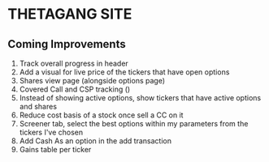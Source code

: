 # THETAGANG SITE
## Coming Improvements
1. Track overall progress in header
2. Add a visual for live price of the tickers that have open options
3. Shares view page (alongside options page)
4. Covered Call and CSP tracking ()
5. Instead of showing active options, show tickers that have active options and shares
6. Reduce cost basis of a stock once sell a CC on it
7. Screener tab, select the best options within my parameters from the tickers I've chosen
8. Add Cash As an option in the add transaction
9. Gains table per ticker